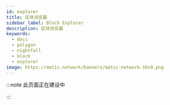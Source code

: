 ```yaml
---
id: explorer
title: 区块浏览器
sidebar_label: Block Explorer
description: 区块浏览器
keywords:
  - docs
  - polygon
  - nightfall
  - block
  - explorer
image: https://matic.network/banners/matic-network-16x9.png
---
```


:::note 此页面正在建设中

:::



